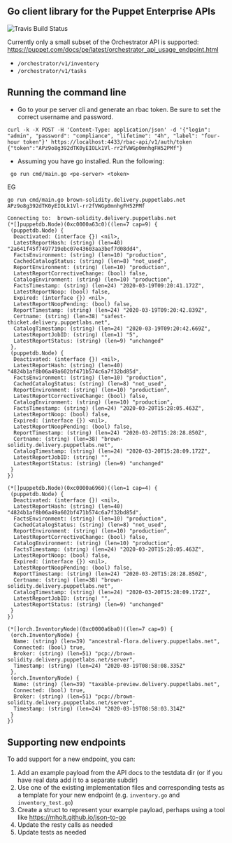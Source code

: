 ## Go client library for the Puppet Enterprise APIs

![Travis Build Status](https://travis-ci.com/puppetlabs/go-pe-client.svg?branch=master)

Currently only a small subset of the Orchestrator API is supported: https://puppet.com/docs/pe/latest/orchestrator_api_usage_endpoint.html

* `/orchestrator/v1/inventory`
* `/orchestrator/v1/tasks`

## Running the command line
* Go to your pe server cli and generate an rbac token. Be sure to set the correct username and password.

`curl -k -X POST -H 'Content-Type: application/json' -d '{"login": "admin", "password": "compliance", "lifetime": "4h", "label": "four-hour token"}' https://localhost:4433/rbac-api/v1/auth/token
{"token":"APz9o8g392dTK0yEIOLk1Vl-rr2fVWGp0mnhgFH52PMf"}`

* Assuming you have go installed. Run the following:

` go run cmd/main.go <pe-server> <token>`

EG

```
go run cmd/main.go brown-solidity.delivery.puppetlabs.net APz9o8g392dTK0yEIOLk1Vl-rr2fVWGp0mnhgFH52PMf

Connecting to:  brown-solidity.delivery.puppetlabs.net
(*[]puppetdb.Node)(0xc0000a63c0)((len=7 cap=9) {
 (puppetdb.Node) {
  Deactivated: (interface {}) <nil>,
  LatestReportHash: (string) (len=40) "2a641f45f7497719ebc07e43603aa3bef7d08dd4",
  FactsEnvironment: (string) (len=10) "production",
  CachedCatalogStatus: (string) (len=8) "not_used",
  ReportEnvironment: (string) (len=10) "production",
  LatestReportCorrectiveChange: (bool) false,
  CatalogEnvironment: (string) (len=10) "production",
  FactsTimestamp: (string) (len=24) "2020-03-19T09:20:41.172Z",
  LatestReportNoop: (bool) false,
  Expired: (interface {}) <nil>,
  LatestReportNoopPending: (bool) false,
  ReportTimestamp: (string) (len=24) "2020-03-19T09:20:42.839Z",
  Certname: (string) (len=38) "safest-thicket.delivery.puppetlabs.net",
  CatalogTimestamp: (string) (len=24) "2020-03-19T09:20:42.669Z",
  LatestReportJobID: (string) (len=1) "5",
  LatestReportStatus: (string) (len=9) "unchanged"
 },
 (puppetdb.Node) {
  Deactivated: (interface {}) <nil>,
  LatestReportHash: (string) (len=40) "4824b1af8b06a49a602bf471b574c6a7f32bd85d",
  FactsEnvironment: (string) (len=10) "production",
  CachedCatalogStatus: (string) (len=8) "not_used",
  ReportEnvironment: (string) (len=10) "production",
  LatestReportCorrectiveChange: (bool) false,
  CatalogEnvironment: (string) (len=10) "production",
  FactsTimestamp: (string) (len=24) "2020-03-20T15:28:05.463Z",
  LatestReportNoop: (bool) false,
  Expired: (interface {}) <nil>,
  LatestReportNoopPending: (bool) false,
  ReportTimestamp: (string) (len=24) "2020-03-20T15:28:28.850Z",
  Certname: (string) (len=38) "brown-solidity.delivery.puppetlabs.net",
  CatalogTimestamp: (string) (len=24) "2020-03-20T15:28:09.172Z",
  LatestReportJobID: (string) "",
  LatestReportStatus: (string) (len=9) "unchanged"
 }
})

(*[]puppetdb.Node)(0xc0000a6960)((len=1 cap=4) {
 (puppetdb.Node) {
  Deactivated: (interface {}) <nil>,
  LatestReportHash: (string) (len=40) "4824b1af8b06a49a602bf471b574c6a7f32bd85d",
  FactsEnvironment: (string) (len=10) "production",
  CachedCatalogStatus: (string) (len=8) "not_used",
  ReportEnvironment: (string) (len=10) "production",
  LatestReportCorrectiveChange: (bool) false,
  CatalogEnvironment: (string) (len=10) "production",
  FactsTimestamp: (string) (len=24) "2020-03-20T15:28:05.463Z",
  LatestReportNoop: (bool) false,
  Expired: (interface {}) <nil>,
  LatestReportNoopPending: (bool) false,
  ReportTimestamp: (string) (len=24) "2020-03-20T15:28:28.850Z",
  Certname: (string) (len=38) "brown-solidity.delivery.puppetlabs.net",
  CatalogTimestamp: (string) (len=24) "2020-03-20T15:28:09.172Z",
  LatestReportJobID: (string) "",
  LatestReportStatus: (string) (len=9) "unchanged"
 }
})

(*[]orch.InventoryNode)(0xc0000a6ba0)((len=7 cap=9) {
 (orch.InventoryNode) {
  Name: (string) (len=39) "ancestral-flora.delivery.puppetlabs.net",
  Connected: (bool) true,
  Broker: (string) (len=51) "pcp://brown-solidity.delivery.puppetlabs.net/server",
  Timestamp: (string) (len=24) "2020-03-19T08:58:08.335Z"
 },
 (orch.InventoryNode) {
  Name: (string) (len=39) "taxable-preview.delivery.puppetlabs.net",
  Connected: (bool) true,
  Broker: (string) (len=51) "pcp://brown-solidity.delivery.puppetlabs.net/server",
  Timestamp: (string) (len=24) "2020-03-19T08:58:03.314Z"
 }
})
```

## Supporting new endpoints

To add support for a new endpoint, you can:
1. Add an example payload from the API docs to the testdata dir (or if you have real data add it to a separate subdir)
2. Use one of the existing implementation files and corresponding tests as a template for your new endpoint (e.g. `inventory.go` and `inventory_test.go`)
3. Create a struct to represent your example payload, perhaps using a tool like https://mholt.github.io/json-to-go
4. Update the resty calls as needed
5. Update tests as needed
